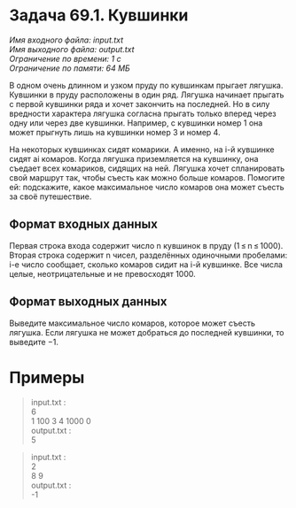 # **Задача 69.1. Кувшинки**
*Имя входного файла: input.txt <br/>
Имя выходного файла: output.txt <br/>
Ограничение по времени: 1 с <br/>
Ограничение по памяти: 64 МБ*

В одном очень длинном и узком пруду по кувшинкам прыгает лягушка. Кувшинки в пруду расположены в один ряд. Лягушка начинает прыгать с первой кувшинки ряда и хочет закончить на последней. Но в силу вредности характера лягушка согласна прыгать только вперед через одну или через две кувшинки. Например, с кувшинки номер 1 она может прыгнуть лишь на кувшинки номер 3 и номер 4.

На некоторых кувшинках сидят комарики. А именно, на i-й кувшинке сидят ai комаров. Когда лягушка приземляется на кувшинку, она съедает всех комариков, сидящих на ней. Лягушка хочет спланировать свой маршрут так, чтобы съесть как можно больше комаров. Помогите ей: подскажите, какое максимальное число комаров она может съесть за своё путешествие.

## **Формат входных данных**
Первая строка входа содержит число n кувшинок в пруду (1 ≤ n ≤ 1000). Вторая строка содержит n чисел, разделённых одиночными пробелами: i-е число сообщает, сколько комаров сидит на i-й кувшинке. Все числа целые, неотрицательные и не превосходят 1000.

## **Формат выходных данных**
Выведите максимальное число комаров, которое может съесть лягушка. Если лягушка не может добраться до последней кувшинки, то выведите −1.

# **Примеры**
> input.txt :<br/>
6<br/>
1 100 3 4 1000 0<br/>
output.txt :<br/>
5<br/>

> input.txt :<br/>
2<br/>
8 9<br/>
output.txt :<br/>
-1
